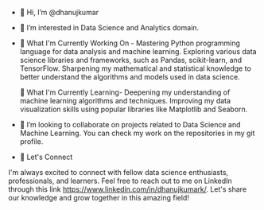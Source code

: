 - 👋 Hi, I’m @dhanujkumar
- 👀 I’m interested in Data Science and Analytics domain.
- 🔭 What I'm Currently Working On -
Mastering Python programming language for data analysis and machine learning.
Exploring various data science libraries and frameworks, such as Pandas, scikit-learn, and TensorFlow.
Sharpening my mathematical and statistical knowledge to better understand the algorithms and models used in data science.

  🌱 What I'm Currently Learning-
Deepening my understanding of machine learning algorithms and techniques.
 Improving my data visualization skills using popular libraries like Matplotlib and Seaborn.
- 💞️ I’m looking to collaborate on projects related to Data Science and Machine Learning. You can check my work on the repositories in my git profile.
- 🤝 Let's Connect

I'm always excited to connect with fellow data science enthusiasts, professionals, and learners. Feel free to reach out to me on LinkedIn through this link https://www.linkedin.com/in/dhanujkumark/. Let's share our knowledge and grow together in this amazing field!

<!---
dhanujkumar/dhanujkumar is a ✨ special ✨ repository because its `README.md` (this file) appears on your GitHub profile.
You can click the Preview link to take a look at your changes.
--->
